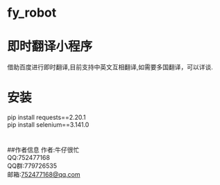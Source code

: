 # fy_robot
# 即时翻译小程序
借助百度进行即时翻译,目前支持中英文互相翻译,如需要多国翻译，可以详谈.
#
# 安装
pip install requests==2.20.1  
pip install selenium==3.141.0
#
##作者信息
作者:牛仔很忙  
QQ:752477168  
QQ群:779726535  
邮箱:752477168@qq.com  
#
